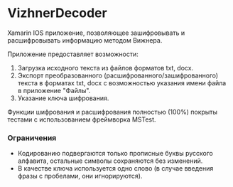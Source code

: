 # VizhnerDecoder
Xamarin IOS приложение, позволяющее зашифровывать и расшифровывать информацию методом Вижнера. 

Приложение предоставляет возможности:
1) Загрузка исходного текста из файлов форматов txt, docx. 
2) Экспорт преобразованного (расшифрованного/зашифрованного) текста в форматах txt, docx с возможностью указания имени файла в приложение "Файлы". 
3) Указание ключа шифрования. 

Функции шифрования и расшифрования полностью (100%) покрыты тестами с использованием фреймворка MSTest. 

### Ограничения
- Кодированию подвергаются только прописные буквы русского алфавита, остальные символы сохраняются без изменений. 
- В качестве ключа используется одно слово (в случае введения фразы с пробелами, они игнорируются). 



